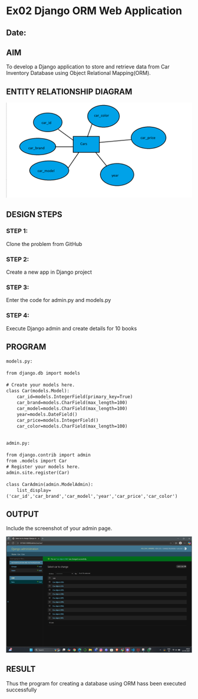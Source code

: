 # Ex02 Django ORM Web Application
## Date: 

## AIM
To develop a Django application to store and retrieve data from Car Inventory Database using Object Relational Mapping(ORM).

## ENTITY RELATIONSHIP DIAGRAM
![alt text](image-1.png)


## DESIGN STEPS

### STEP 1:
Clone the problem from GitHub

### STEP 2:
Create a new app in Django project

### STEP 3:
Enter the code for admin.py and models.py

### STEP 4:
Execute Django admin and create details for 10 books

## PROGRAM
```
models.py:

from django.db import models

# Create your models here.
class Car(models.Model):
    car_id=models.IntegerField(primary_key=True)
    car_brand=models.CharField(max_length=100)
    car_model=models.CharField(max_length=100)
    year=models.DateField()
    car_price=models.IntegerField()
    car_color=models.CharField(max_length=100)
    
```
```
admin.py:

from django.contrib import admin
from .models import Car
# Register your models here.
admin.site.register(Car)

class CarAdmin(admin.ModelAdmin):
    list_display=('car_id','car_brand','car_model','year','car_price','car_color')

```



## OUTPUT

Include the screenshot of your admin page.

![alt text](image.png)


## RESULT
Thus the program for creating a database using ORM hass been executed successfully
